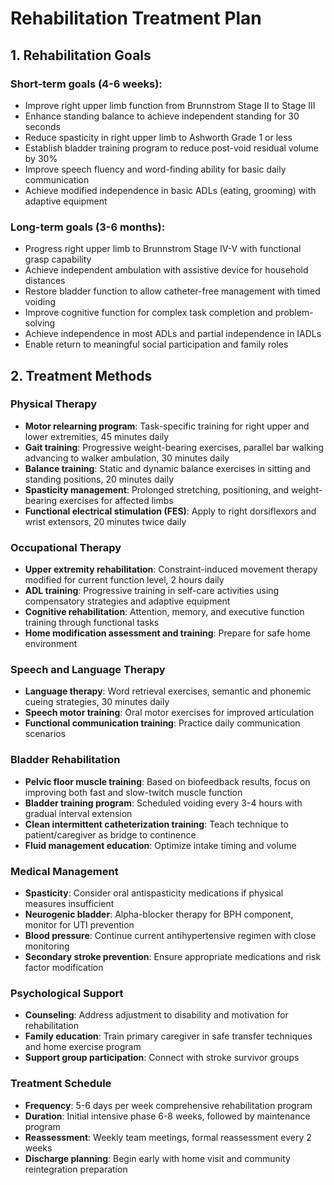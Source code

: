  # Rehabilitation Treatment Plan

## 1. Rehabilitation Goals

### Short-term goals (4-6 weeks):
- Improve right upper limb function from Brunnstrom Stage II to Stage III
- Enhance standing balance to achieve independent standing for 30 seconds
- Reduce spasticity in right upper limb to Ashworth Grade 1 or less
- Establish bladder training program to reduce post-void residual volume by 30%
- Improve speech fluency and word-finding ability for basic daily communication
- Achieve modified independence in basic ADLs (eating, grooming) with adaptive equipment

### Long-term goals (3-6 months):
- Progress right upper limb to Brunnstrom Stage IV-V with functional grasp capability
- Achieve independent ambulation with assistive device for household distances
- Restore bladder function to allow catheter-free management with timed voiding
- Improve cognitive function for complex task completion and problem-solving
- Achieve independence in most ADLs and partial independence in IADLs
- Enable return to meaningful social participation and family roles

## 2. Treatment Methods

### Physical Therapy
- **Motor relearning program**: Task-specific training for right upper and lower extremities, 45 minutes daily
- **Gait training**: Progressive weight-bearing exercises, parallel bar walking advancing to walker ambulation, 30 minutes daily
- **Balance training**: Static and dynamic balance exercises in sitting and standing positions, 20 minutes daily
- **Spasticity management**: Prolonged stretching, positioning, and weight-bearing exercises for affected limbs
- **Functional electrical stimulation (FES)**: Apply to right dorsiflexors and wrist extensors, 20 minutes twice daily

### Occupational Therapy
- **Upper extremity rehabilitation**: Constraint-induced movement therapy modified for current function level, 2 hours daily
- **ADL training**: Progressive training in self-care activities using compensatory strategies and adaptive equipment
- **Cognitive rehabilitation**: Attention, memory, and executive function training through functional tasks
- **Home modification assessment and training**: Prepare for safe home environment

### Speech and Language Therapy
- **Language therapy**: Word retrieval exercises, semantic and phonemic cueing strategies, 30 minutes daily
- **Speech motor training**: Oral motor exercises for improved articulation
- **Functional communication training**: Practice daily communication scenarios

### Bladder Rehabilitation
- **Pelvic floor muscle training**: Based on biofeedback results, focus on improving both fast and slow-twitch muscle function
- **Bladder training program**: Scheduled voiding every 3-4 hours with gradual interval extension
- **Clean intermittent catheterization training**: Teach technique to patient/caregiver as bridge to continence
- **Fluid management education**: Optimize intake timing and volume

### Medical Management
- **Spasticity**: Consider oral antispasticity medications if physical measures insufficient
- **Neurogenic bladder**: Alpha-blocker therapy for BPH component, monitor for UTI prevention
- **Blood pressure**: Continue current antihypertensive regimen with close monitoring
- **Secondary stroke prevention**: Ensure appropriate medications and risk factor modification

### Psychological Support
- **Counseling**: Address adjustment to disability and motivation for rehabilitation
- **Family education**: Train primary caregiver in safe transfer techniques and home exercise program
- **Support group participation**: Connect with stroke survivor groups

### Treatment Schedule
- **Frequency**: 5-6 days per week comprehensive rehabilitation program
- **Duration**: Initial intensive phase 6-8 weeks, followed by maintenance program
- **Reassessment**: Weekly team meetings, formal reassessment every 2 weeks
- **Discharge planning**: Begin early with home visit and community reintegration preparation